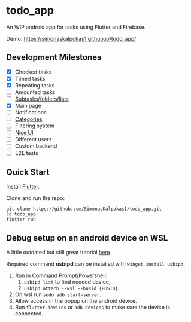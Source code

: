 # todo_app

An WIP android app for tasks using Flutter and Firebase.

Demo: https://simonaskalpokas1.github.io/todo_app/

## Development Milestones
- [x] Checked tasks
- [x] Timed tasks
- [x] Repeating tasks
- [ ] Amounted tasks
- [ ] [Subtasks/folders/lists](https://todo-app-git-subtasks-simonaskalpokas1.vercel.app)
- [x] Main page
- [ ] Notifications
- [ ] [Categories](https://todo-app-git-categories-simonaskalpokas1.vercel.app)
- [ ] Filtering system
- [ ] [Nice UI](https://todo-app-git-ui-task-card-expand-simonaskalpokas1.vercel.app)
- [ ] Different users
- [ ] Custom backend
- [ ] E2E tests

## Quick Start

Install [Flutter](https://flutter.dev/).

Clone and run the repo:
```console
git clone https://github.com/SimonasKalpokas1/todo_app.git
cd todo_app
flutter run
```

## Debug setup on an android device on WSL

A little outdated but still great tutorial [here](https://halimsamy.com/wsl-for-developers-connect-usb-devices).

Required command **usbipd** can be installed with `winget install usbipd`.
1. Run in Command Prompt/Powershell:
    1. `usbipd list` to find needed device,
    2. `usbipd attach --wsl --busid {BUSID}`.
2. On wsl run `sudo adb start-server`.
3. Allow access in the popup on the android device.
4. Run `flutter devices` or `adb devices` to make sure the device is connected.
